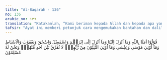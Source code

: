 ```yaml
---
title: "Al-Baqarah - 136"
no: 136
arabic_no: ١٣٦
translation: "Katakanlah, “Kami beriman kepada Allah dan kepada apa yang diturunkan kepada kami, dan kepada apa yang diturunkan kepada Ibrahim, Ismail, Ishak, Yakub dan anak cucunya, dan kepada apa yang diberikan kepada Musa dan Isa serta kepada apa yang diberikan kepada nabi-nabi dari Tuhan mereka. Kami tidak membeda-bedakan seorang pun di antara mereka, dan kami berserah diri kepada-Nya.”"
tafsir: "Ayat ini memberi petunjuk cara mengemukakan bantahan dan dalil-dalil dalam bertukar pikiran, yaitu dengan membandingkan antara asas suatu agama dengan agama lain dan sebagainya. \n\nAl-Asbat ialah anak cucu Nabi Yakub a.s. Yang dimaksud dengan \"beriman kepada nabi-nabi\" yang tersebut di atas ialah beriman kepada nabi Allah, yang telah diperintahkan mengajak orang pada masanya beriman kepada Allah. Prinsip-prinsip pokok agama yang dibawa oleh nabi adalah sama, yaitu ketauhidan.\n\nPerkataan \"kami berserah diri kepada-Nya\", merupakan sindiran yang tajam yang ditujukan kepada orang-orang Yahudi, Nasrani dan musyrik Mekah. Karena mereka mengatakan dan mengakui sebagai pengikut Ibrahim a.s. sedang Ibrahim a.s. tidak menyekutukan Allah, seperti yang telah mereka lakukan."
---
```


قُوْلُوْٓا اٰمَنَّا بِاللّٰهِ وَمَآ اُنْزِلَ اِلَيْنَا وَمَآ اُنْزِلَ اِلٰٓى اِبْرٰهٖمَ وَاِسْمٰعِيْلَ وَاِسْحٰقَ وَيَعْقُوْبَ وَالْاَسْبَاطِ وَمَآ اُوْتِيَ مُوْسٰى وَعِيْسٰى وَمَآ اُوْتِيَ النَّبِيُّوْنَ مِنْ رَّبِّهِمْۚ  لَا نُفَرِّقُ بَيْنَ اَحَدٍ مِّنْهُمْۖ وَنَحْنُ لَهٗ مُسْلِمُوْنَ 
